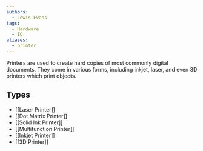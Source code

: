 ```yaml
---
authors: 
  - Lewis Evans
tags:
  - Hardware
  - IO
aliases:
  - printer
---
```

Printers are used to create hard copies of most commonly digital documents. They come in various forms, including inkjet, laser, and even 3D printers which print objects.

## Types
- [[Laser Printer]]
- [[Dot Matrix Printer]]
- [[Solid Ink Printer]]
- [[Multifunction Printer]]
- [[Inkjet Printer]]
- [[3D Printer]]